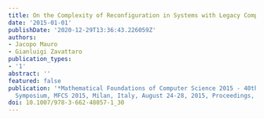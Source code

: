 ```yaml
---
title: On the Complexity of Reconfiguration in Systems with Legacy Components
date: '2015-01-01'
publishDate: '2020-12-29T13:36:43.226059Z'
authors:
- Jacopo Mauro
- Gianluigi Zavattaro
publication_types:
- '1'
abstract: ''
featured: false
publication: '*Mathematical Foundations of Computer Science 2015 - 40th International
  Symposium, MFCS 2015, Milan, Italy, August 24-28, 2015, Proceedings, Part I*'
doi: 10.1007/978-3-662-48057-1_30
---
```


